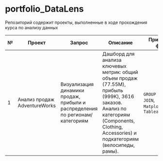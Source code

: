 # portfolio_DataLens
Репозиторий содержит проекты, выполненные в ходе прохождения курса по анализу данных

№ | Проект | Запрос | Описание | Применяемые функции | Работа проекта 
---|---|---|---|---|---
| 1 | Анализ продаж AdventureWorks | Визуализация динамики продаж, прибыли и распределения по регионам/категориям | Дашборд для анализа ключевых метрик: общий объем продаж (77.55M), прибыль (999K), 3616 заказов. Анализ по категориям (Components, Clothing, Accessories) и подкатегориям (велосипеды, рамы). | `GROUP BY`, `SUM/AVG`, `JOIN`, `Matplotlib/Seaborn`, `Tableau` | [Дашборд](https://datalens.yandex/wnqt1o3sbsr6h) |
